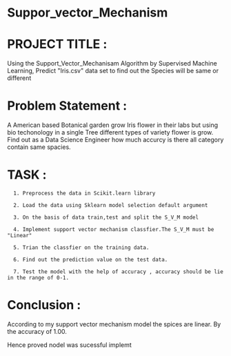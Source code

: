 # Suppor_vector_Mechanism

# PROJECT TITLE :

Using the Support_Vector_Mechanisam Algorithm by Supervised Machine Learning, Predict "Iris.csv" data set to find out the Species will be same or different

# Problem Statement :

 A American based Botanical garden grow Iris flower in their labs but using bio techonology in a single Tree different types of variety flower is grow.
 Find out as a Data Science Engineer how much accurcy is there all category contain same spacies.

 # TASK :  
      1. Preprocess the data in Scikit.learn library 
      
      2. Load the data using Sklearn model selection default argument

      3. On the basis of data train,test and split the S_V_M model 

      4. Implement support vector mechanism classfier.The S_V_M must be "Linear" 

      5. Trian the classfier on the training data.

      6. Find out the prediction value on the test data.

      7. Test the model with the help of accuracy , accuracy should be lie in the range of 0-1.


   # Conclusion :
   
   According to my support vector mechanism model the spices are linear. By the accuracy of 1.00.

   Hence proved nodel was sucessful implemt
